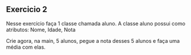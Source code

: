 ## Exercicio 2
Nesse exercicio faça 1 classe chamada aluno.
A classe aluno possui como atributos: Nome, Idade, Nota

Crie agora, na main, 5 alunos, pegue a nota desses 5 alunos e faça uma média com elas.